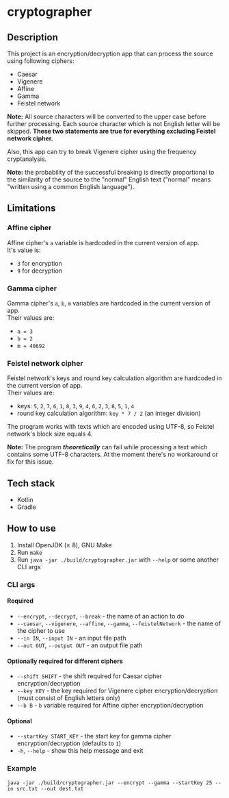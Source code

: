 # cryptographer

## Description

This project is an encryption/decryption app that can process the source using following ciphers:
* Caesar
* Vigenere
* Affine
* Gamma
* Feistel network

**Note:** All source characters will be converted to the upper case before further processing.
Each source character which is not English letter will be skipped.
**These two statements are true for everything excluding Feistel network cipher.**

Also, this app can try to break Vigenere cipher using the frequency cryptanalysis.

**Note:** the probability of the successful breaking is directly proportional
to the similarity of the source to the "normal" English text
("normal" means "written using a common English language").

## Limitations

### Affine cipher

Affine cipher's `a` variable is hardcoded in the current version of app.\
It's value is:
* `3` for encryption
* `9` for decryption

### Gamma cipher

Gamma cipher's `a`, `b`, `m` variables are hardcoded in the current version of app.\
Their values are:
* `a = 3`
* `b = 2`
* `m = 40692`

### Feistel network cipher

Feistel network's keys and round key calculation algorithm
are hardcoded in the current version of app.\
Their values are:
* keys: `5`, `2`, `7`, `6`, `1`, `8`, `3`, `9`, `4`, `6`, `2`, `3`, `8`, `5`, `1`, `4`
* round key calculation algorithm: `key * 7 / 2` (an integer division)

The program works with texts which are encoded using UTF-8,
so Feistel network's block size equals 4.

**Note:** The program _**theoretically**_ can fail while processing a text which contains
some UTF-8 characters. At the moment there's no workaround or fix for this issue.

## Tech stack

* Kotlin
* Gradle

## How to use

1. Install OpenJDK (≥ 8), GNU Make
2. Run `make`
3. Run `java -jar ./build/cryptographer.jar` with `--help` or some another CLI args

### CLI args

#### Required

* `--encrypt`, `--decrypt`, `--break` - the name of an action to do
* `--caesar`, `--vigenere`, `--affine`, `--gamma`, `--feistelNetwork` - the name of the cipher to use
* `--in IN`, `--input IN` - an input file path
* `--out OUT`, `--output OUT` - an output file path

#### Optionally required for different ciphers

* `--shift SHIFT` - the shift required for Caesar cipher encryption/decryption
* `--key KEY` - the key required for Vigenere cipher encryption/decryption
(must consist of English letters only)
* `--b B` - `b` variable required for Affine cipher encryption/decryption

#### Optional

* `--startKey START_KEY` - the start key for gamma cipher encryption/decryption (defaults to `1`)
* `-h`, `--help` - show this help message and exit

### Example

```
java -jar ./build/cryptographer.jar --encrypt --gamma --startKey 25 --in src.txt --out dest.txt
```
